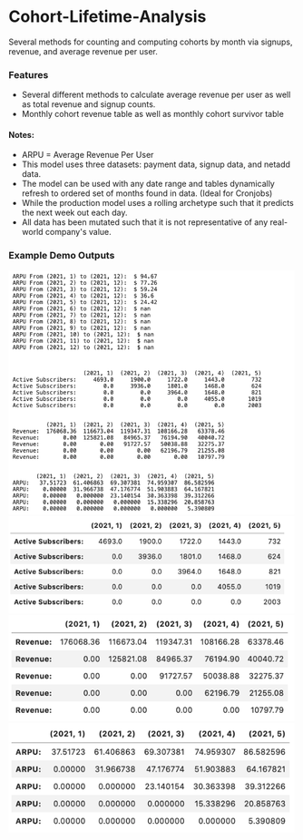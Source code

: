 # Cohort-Lifetime-Analysis
Several methods for counting and computing cohorts by month via signups, revenue, and average revenue per user.


### Features

- Several different methods to calculate average revenue per user as well as total revenue and signup counts.
- Monthly cohort revenue table as well as monthly cohort survivor table

#### Notes:
- ARPU = Average Revenue Per User
- This model uses three datasets: payment data, signup data, and netadd data.
- The model can be used with any date range and tables dynamically refresh to ordered set of months found in data. (Ideal for Cronjobs)
- While the production model uses a rolling archetype such that it predicts the next week out each day. 
- All data has been mutated such that it is not representative of any real-world company's value.

### Example Demo Outputs

![Raw Output to console:](https://github.com/kanerhee/Cohort-Lifetime-Analysis/blob/main/static/raw_output.png)
![Signups Pyramid](https://github.com/kanerhee/Cohort-Lifetime-Analysis/blob/main/static/Signups_dataframe.png)
![Revenue Pyramid](https://github.com/kanerhee/Cohort-Lifetime-Analysis/blob/main/static/Revenue_dataframe.png)
![ARPU Pyramid](https://github.com/kanerhee/Cohort-Lifetime-Analysis/blob/main/static/ARPU_dataframe.png)
